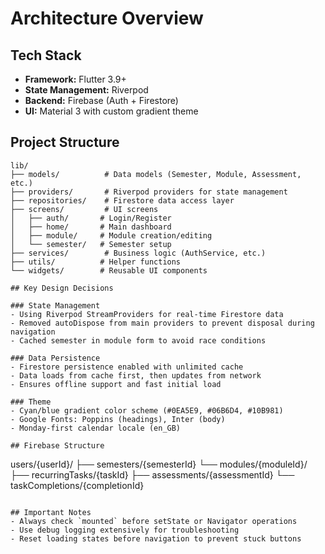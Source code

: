 # Architecture Overview

## Tech Stack
- **Framework:** Flutter 3.9+
- **State Management:** Riverpod
- **Backend:** Firebase (Auth + Firestore)
- **UI:** Material 3 with custom gradient theme

## Project Structure
```
lib/
├── models/          # Data models (Semester, Module, Assessment, etc.)
├── providers/       # Riverpod providers for state management
├── repositories/    # Firestore data access layer
├── screens/         # UI screens
│   ├── auth/       # Login/Register
│   ├── home/       # Main dashboard
│   ├── module/     # Module creation/editing
│   └── semester/   # Semester setup
├── services/        # Business logic (AuthService, etc.)
├── utils/          # Helper functions
└── widgets/        # Reusable UI components

## Key Design Decisions

### State Management
- Using Riverpod StreamProviders for real-time Firestore data
- Removed autoDispose from main providers to prevent disposal during navigation
- Cached semester in module form to avoid race conditions

### Data Persistence
- Firestore persistence enabled with unlimited cache
- Data loads from cache first, then updates from network
- Ensures offline support and fast initial load

### Theme
- Cyan/blue gradient color scheme (#0EA5E9, #06B6D4, #10B981)
- Google Fonts: Poppins (headings), Inter (body)
- Monday-first calendar locale (en_GB)

## Firebase Structure
```
users/{userId}/
  ├── semesters/{semesterId}
  └── modules/{moduleId}/
      ├── recurringTasks/{taskId}
      ├── assessments/{assessmentId}
      └── taskCompletions/{completionId}
```

## Important Notes
- Always check `mounted` before setState or Navigator operations
- Use debug logging extensively for troubleshooting
- Reset loading states before navigation to prevent stuck buttons
